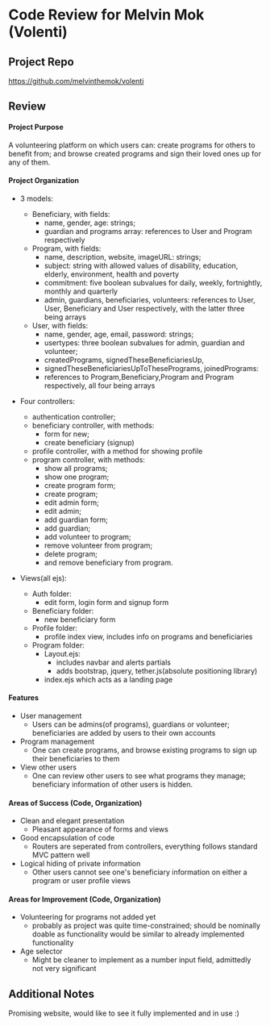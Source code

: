 # Code Review for Melvin Mok (Volenti)

## Project Repo

https://github.com/melvinthemok/volenti

## Review

#### Project Purpose

A volunteering platform on which users can:
    create programs for others to benefit from; and
    browse created programs and sign their loved ones up for any of them.

#### Project Organization

* 3 models:
    * Beneficiary, with fields: 
        * name, gender, age: strings; 
        * guardian and programs array: references to User and Program respectively
    * Program, with fields:
        * name, description, website, imageURL: strings;
        * subject: string with allowed values of disability, education, elderly, environment, health and poverty
        * commitment: five boolean subvalues for daily, weekly, fortnightly, monthly and quarterly
        * admin, guardians, beneficiaries, volunteers: references to User, User, Beneficiary and User respectively, with the latter    three being arrays
    * User, with fields:
        * name, gender, age, email, password: strings;
        * usertypes: three boolean subvalues for admin, guardian and volunteer;
        * createdPrograms, signedTheseBeneficiariesUp,
        * signedTheseBeneficiariesUpToThesePrograms, joinedPrograms:
        * references to Program,Beneficiary,Program and Program respectively, all four being arrays

* Four controllers: 
    * authentication controller;
    * beneficiary controller, with methods:
        * form for new;
        * create beneficiary (signup)
    * profile controller, with a method for showing profile
    * program controller, with methods:
        * show all programs;
        * show one program;
        * create program form;
        * create program;
        * edit admin form;
        * edit admin;
        * add guardian form;
        * add guardian;
        * add volunteer to program;
        * remove volunteer from program;
        * delete program;
        * and remove beneficiary from program.
        
* Views(all ejs):
    * Auth folder: 
        * edit form, login form and signup form
    * Beneficiary folder: 
        * new beneficiary form
    * Profile folder:
        * profile index view, includes info on programs and beneficiaries
    * Program folder:
        * Layout.ejs: 
            * includes navbar and alerts partials
            * adds bootstrap, jquery, tether.js(absolute positioning library)
        * index.ejs which acts as a landing page


#### Features

* User management
    * Users can be admins(of programs), guardians or volunteer; beneficiaries are added by users to their own accounts
* Program management
    * One can create programs, and browse existing programs to sign up their beneficiaries to them
* View other users
    * One can review other users to see what programs they manage; beneficiary information of other users is hidden.
     

#### Areas of Success (Code, Organization)

* Clean and elegant presentation
  * Pleasant appearance of forms and views
* Good encapsulation of code
  * Routers are seperated from controllers, everything follows standard MVC pattern well
* Logical hiding of private information
  * Other users cannot see one's beneficiary information on either a program or user profile views

#### Areas for Improvement (Code, Organization)

* Volunteering for programs not added yet
  * probably as project was quite time-constrained; should be nominally doable as functionality would be similar to already implemented functionality 
* Age selector
  * Might be cleaner to implement as a number input field, admittedly not very significant

## Additional Notes

Promising website, would like to see it fully implemented and in use :)
